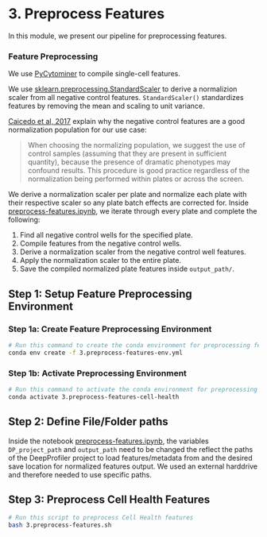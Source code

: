 # 3. Preprocess Features

In this module, we present our pipeline for preprocessing features.

### Feature Preprocessing

We use [PyCytominer](https://github.com/cytomining/pycytominer) to compile single-cell features.

We use [sklearn.preprocessing.StandardScaler](https://scikit-learn.org/stable/modules/generated/sklearn.preprocessing.StandardScaler.html) to derive a normalizion scaler from all negative control features.
`StandardScaler()` standardizes features by removing the mean and scaling to unit variance.

[Caicedo et al, 2017](https://www.nature.com/articles/nmeth.4397) explain why the negative control features are a good normalization population for our use case:
> When choosing the normalizing population, we suggest the use of control samples (assuming that they are present in sufficient quantity), because the presence of dramatic phenotypes may confound results. This procedure is good practice regardless of the normalization being performed within plates or across the screen.

We derive a normalization scaler per plate and normalize each plate with their respective scaler so any plate batch effects are corrected for.
Inside [preprocess-features.ipynb](preprocess-features.ipynb), we iterate through every plate and complete the following:
1) Find all negative control wells for the specified plate.
2) Compile features from the negative control wells.
3) Derive a normalization scaler from the negative control well features.
4) Apply the normalization scaler to the entire plate.
5) Save the compiled normalized plate features inside `output_path/`.

## Step 1: Setup Feature Preprocessing Environment

### Step 1a: Create Feature Preprocessing Environment

```sh
# Run this command to create the conda environment for preprocessing features
conda env create -f 3.preprocess-features-env.yml
```

### Step 1b: Activate Preprocessing Environment

```sh
# Run this command to activate the conda environment for preprocessing features
conda activate 3.preprocess-features-cell-health
```

## Step 2: Define File/Folder paths

Inside the notebook [preprocess-features.ipynb](preprocess-features.ipynb), the variables `DP_project_path` and `output_path` need to be changed the reflect the paths of the DeepProfiler project to load features/metadata from and the desired save location for normalized features output.
We used an external harddrive and therefore needed to use specific paths.

## Step 3: Preprocess Cell Health Features

```bash
# Run this script to preprocess Cell Health features
bash 3.preprocess-features.sh
```
